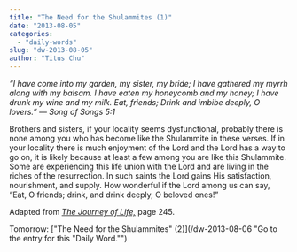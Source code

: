 ```yaml
---
title: "The Need for the Shulammites (1)"
date: "2013-08-05"
categories: 
  - "daily-words"
slug: "dw-2013-08-05"
author: "Titus Chu"
---
```


_“I have come into my garden, my sister, my bride;_ _I have gathered my myrrh along with my balsam._ _I have eaten my honeycomb and my honey;_ _I have drunk my wine and my milk._ _Eat, friends;_ _Drink and imbibe deeply, O lovers.”_ _— Song of Songs 5:1_

Brothers and sisters, if your locality seems dysfunctional, probably there is none among you who has become like the Shulammite in these verses. If in your locality there is much enjoyment of the Lord and the Lord has a way to go on, it is likely because at least a few among you are like this Shulammite. Some are experiencing this life union with the Lord and are living in the riches of the resurrection. In such saints the Lord gains His satisfaction, nourishment, and supply. How wonderful if the Lord among us can say, “Eat, O friends; drink, and drink deeply, O beloved ones!”

Adapted from _[The Journey of Life,](/book-journey "Go to the listing for this book.")_ page 245.

Tomorrow: ["The Need for the Shulammites" (2)](/dw-2013-08-06 "Go to the entry for this "Daily Word."")
